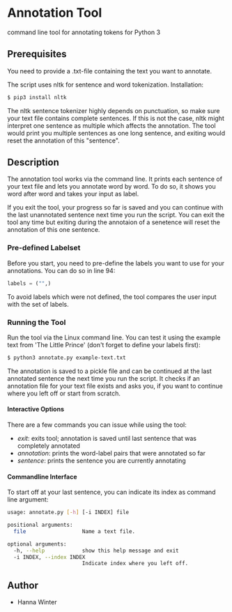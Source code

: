 # Annotation Tool
command line tool for annotating tokens for Python 3

## Prerequisites
You need to provide a .txt-file containing the text you want to annotate.

The script uses nltk for sentence and word tokenization. Installation:
```bash
$ pip3 install nltk
```
 The nltk sentence tokenizer highly depends on punctuation, so make sure your text file contains complete sentences. If this is not the case, nltk might interpret one sentence as multiple which affects the annotation. The tool would print you multiple sentences as one long sentence, and exiting would reset the annotation of this "sentence".

## Description
The annotation tool works via the command line. It prints each sentence of your text file and lets you annotate word by word. To do so, it shows you word after word and takes your input as label. 

If you exit the tool, your progress so far is saved and you can continue with the last unannotated sentence next time you run the script. You can exit the tool any time but exiting during the annotaion of a senetence will reset the annotation of this one sentence.

### Pre-defined Labelset
Before you start, you need to pre-define the labels you want to use for your annotations. You can do so in line 94:
```python
labels = ("",)
```
To avoid labels which were not defined, the tool compares the user input with the set of labels. 


### Running the Tool
Run the tool via the Linux command line. You can test it using the example text from 'The Little Prince' (don't forget to define your labels first):
```bash
$ python3 annotate.py example-text.txt
```
The annotation is saved to a pickle file and can be continued at the last annotated sentence the next time you run the script. It checks if an annotation file for your text file exists and asks you, if you want to continue where you left off or start from scratch. 


#### Interactive Options
There are a few commands you can issue while using the tool:
* *exit*: exits tool; annotation is saved until last sentence that was completely annotated
* *annotation*: prints the word-label pairs that were annotated so far
* *sentence*: prints the sentence you are currently annotating


#### Commandline Interface
To start off at your last sentence, you can indicate its index as command line argument:

```bash
usage: annotate.py [-h] [-i INDEX] file

positional arguments:
  file                  Name a text file.

optional arguments:
  -h, --help            show this help message and exit
  -i INDEX, --index INDEX
                        Indicate index where you left off.
```




## Author
* Hanna Winter